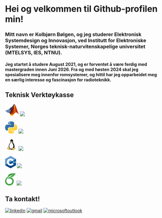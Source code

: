 # Hei og velkommen til Github-profilen min!

### Mitt navn er Kolbjørn Bølgen, og jeg studerer Elektronisk Systemdesign og Innovasjon, ved Institutt for Elektroniske Systemer, Norges teknisk-naturvitenskapelige universitet (MTELSYS, IES, NTNU).

#### Jeg startet å studere August 2021, og er forventet å være ferdig med mastergraden innen Juni 2026. Fra og med høsten 2024 skal jeg spesialisere meg innenfor romsystemer, og hittil har jeg opparbeidet meg en særlig interesse og fascinasjon for radioteknikk.

## Teknisk Verktøykasse

<img src=https://github.com/SkaugJr/SkaugJr/blob/main/Bilder/Matlab_Logo.png height=40 /> <img src=https://geps.dev/progress/92 height=25 />

<img src=https://github.com/SkaugJr/SkaugJr/blob/main/Bilder/Python_logo.png height=40 /> <img src=https://geps.dev/progress/83 height=25 /> 

<img src=https://github.com/SkaugJr/SkaugJr/blob/main/Bilder/linux_logo.png height=40 /> ![](https://geps.dev/progress/76)

<img src=https://github.com/SkaugJr/SkaugJr/blob/main/Bilder/C%2B%2B_logo.png height=40 /> ![](https://geps.dev/progress/55)

<img src=https://github.com/SkaugJr/SkaugJr/blob/main/Bilder/Overleaf_logo.png height=40 /> ![](https://geps.dev/progress/88)


## Ta kontakt!
[<img src='https://cdn.jsdelivr.net/npm/simple-icons@3.0.1/icons/linkedin.svg' alt='linkedin' height='80'>](https://www.linkedin.com/in/kolbjørn-bølgen-572b942b5//) [<img src='https://cdn.jsdelivr.net/npm/simple-icons@3.0.1/icons/gmail.svg' alt='gmail' height='80'>](mailto:skaugjr@gmail.com) [<img src='https://cdn.jsdelivr.net/npm/simple-icons@3.0.1/icons/microsoftoutlook.svg' alt='microsoftoutlook' height='80'>](mailto:kolbjosk@stud.ntnu.no)
